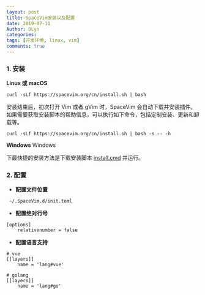 ```yaml
---
layout: post
title: SpaceVim安装以及配置
date: 2019-07-11
Author: DLyn
categories: 
tags: [开发环境, linux, vim]
comments: true
---
```

### 1. 安装
**Linux 或 macOS**
```
curl -sLf https://spacevim.org/cn/install.sh | bash
```
安装结束后，初次打开 Vim 或者 gVim 时，SpaceVim 会自动下载并安装插件。
如果需要获取安装脚本的帮助信息，可以执行如下命令，包括定制安装、更新和卸载等。

```
curl -sLf https://spacevim.org/cn/install.sh | bash -s -- -h
```
**Windows**
Windows 

下最快捷的安装方法是下载安装脚本 [install.cmd](https://spacevim.org/cn/install.cmd) 并运行。

### 2. 配置
- **配置文件位置**
```
 ~/.SpaceVim.d/init.toml
```
- **配置绝对行号**

```
[options]
    relativenumber = false
```
- **配置语言支持**
```
# vue
[[layers]]
    name = 'lang#vue'
    
# golang
[[layers]]
    name = 'lang#go'
```